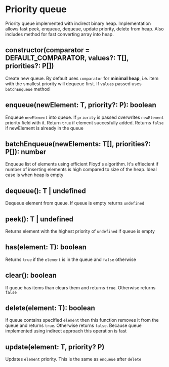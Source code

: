 Priority queue
==============

Priority queue implemented with indirect binary heap. Implementation allows
fast peek, enqueue, dequeue, update priority, delete from heap. Also includes
method for fast converting array into heap.


## constructor(comparator = DEFAULT\_COMPARATOR, values?: T[], priorities?: P[])

Create new queue. By default uses `comparator` for **minimal heap**, i.e. item with
the smallest priority will dequeue first. If `values` passed uses `batchEnqueue`
method


## enqueue(newElement: T, priority?: P): boolean

Enqueue `newElement` into queue. If `priority` is passed overwrites `newElement`
priority field with it. Return `true` if element succesfully added. Returns `false`
if newElement is already in the queue


## batchEnqueue(newElements: T[], priorities?: P[]): number 

Enqueue list of elements using efficient Floyd's algorithm. It's effiecient if
number of inserting elements is high compared to size of the heap. Ideal case is
when heap is empty


## dequeue(): T | undefined

Dequeue element from queue. If queue is empty returns `undefined`


## peek(): T | undefined

Returns element with the highest priority of `undefined` if queue is empty


## has(element: T): boolean

Returns `true` if the `element` is in the queue and `false` otherwise


## clear(): boolean

If queue has items than clears them and returns `true`. Otherwise returns `false`


## delete(element: T): boolean

If queue contains specified `element` then this function removes it from the
queue and returns `true`. Otherwise returns `false`. Because queue implemented
using indirect approach this operation is fast


## update(element: T, priority? P)

Updates `element` priority. This is the same as `enqueue` after `delete` 
